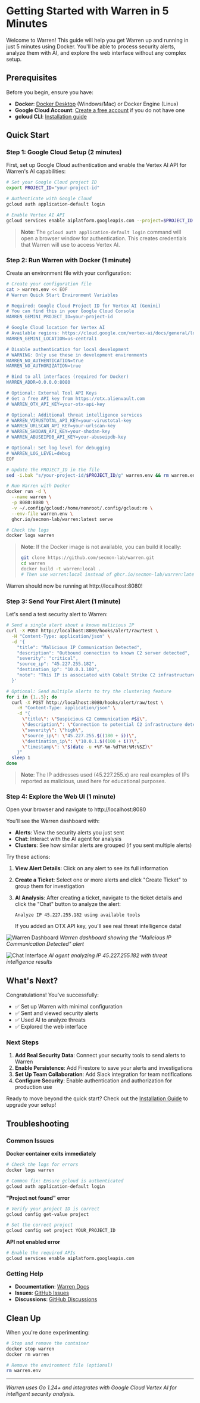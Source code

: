 # Getting Started with Warren in 5 Minutes

Welcome to Warren! This guide will help you get Warren up and running in just 5 minutes using Docker. You'll be able to process security alerts, analyze them with AI, and explore the web interface without any complex setup.

## Prerequisites

Before you begin, ensure you have:

- **Docker**: [Docker Desktop](https://www.docker.com/products/docker-desktop/) (Windows/Mac) or Docker Engine (Linux)
- **Google Cloud Account**: [Create a free account](https://cloud.google.com/free) if you do not have one
- **gcloud CLI**: [Installation guide](https://cloud.google.com/sdk/docs/install)

## Quick Start

### Step 1: Google Cloud Setup (2 minutes)

First, set up Google Cloud authentication and enable the Vertex AI API for Warren's AI capabilities:

```bash
# Set your Google Cloud project ID
export PROJECT_ID="your-project-id"

# Authenticate with Google Cloud
gcloud auth application-default login

# Enable Vertex AI API
gcloud services enable aiplatform.googleapis.com --project=$PROJECT_ID
```

> **Note**: The `gcloud auth application-default login` command will open a browser window for authentication. This creates credentials that Warren will use to access Vertex AI.

### Step 2: Run Warren with Docker (1 minute)

Create an environment file with your configuration:

```bash
# Create your configuration file
cat > warren.env << EOF
# Warren Quick Start Environment Variables

# Required: Google Cloud Project ID for Vertex AI (Gemini)
# You can find this in your Google Cloud Console
WARREN_GEMINI_PROJECT_ID=your-project-id

# Google Cloud location for Vertex AI
# Available regions: https://cloud.google.com/vertex-ai/docs/general/locations
WARREN_GEMINI_LOCATION=us-central1

# Disable authentication for local development
# WARNING: Only use these in development environments
WARREN_NO_AUTHENTICATION=true
WARREN_NO_AUTHORIZATION=true

# Bind to all interfaces (required for Docker)
WARREN_ADDR=0.0.0.0:8080

# Optional: External Tool API Keys
# Get a free API key from https://otx.alienvault.com
# WARREN_OTX_API_KEY=your-otx-api-key

# Optional: Additional threat intelligence services
# WARREN_VIRUSTOTAL_API_KEY=your-virustotal-key
# WARREN_URLSCAN_API_KEY=your-urlscan-key
# WARREN_SHODAN_API_KEY=your-shodan-key
# WARREN_ABUSEIPDB_API_KEY=your-abuseipdb-key

# Optional: Set log level for debugging
# WARREN_LOG_LEVEL=debug
EOF

# Update the PROJECT_ID in the file
sed -i.bak "s/your-project-id/$PROJECT_ID/g" warren.env && rm warren.env.bak

# Run Warren with Docker
docker run -d \
  --name warren \
  -p 8080:8080 \
  -v ~/.config/gcloud:/home/nonroot/.config/gcloud:ro \
  --env-file warren.env \
  ghcr.io/secmon-lab/warren:latest serve

# Check the logs
docker logs warren
```

> **Note**: If the Docker image is not available, you can build it locally:
> ```bash
> git clone https://github.com/secmon-lab/warren.git
> cd warren
> docker build -t warren:local .
> # Then use warren:local instead of ghcr.io/secmon-lab/warren:latest
> ```

Warren should now be running at http://localhost:8080!

### Step 3: Send Your First Alert (1 minute)

Let's send a test security alert to Warren:

```bash
# Send a single alert about a known malicious IP
curl -X POST http://localhost:8080/hooks/alert/raw/test \
  -H "Content-Type: application/json" \
  -d '{
    "title": "Malicious IP Communication Detected",
    "description": "Outbound connection to known C2 server detected",
    "severity": "critical",
    "source_ip": "45.227.255.182",
    "destination_ip": "10.0.1.100",
    "note": "This IP is associated with Cobalt Strike C2 infrastructure"
  }'

# Optional: Send multiple alerts to try the clustering feature
for i in {1..5}; do
  curl -X POST http://localhost:8080/hooks/alert/raw/test \
    -H "Content-Type: application/json" \
    -d "{
      \"title\": \"Suspicious C2 Communication #$i\",
      \"description\": \"Connection to potential C2 infrastructure detected\",
      \"severity\": \"high\",
      \"source_ip\": \"45.227.255.$((180 + i))\",
      \"destination_ip\": \"10.0.1.$((100 + i))\",
      \"timestamp\": \"$(date -u +%Y-%m-%dT%H:%M:%SZ)\"
    }"
  sleep 1
done
```

> **Note**: The IP addresses used (45.227.255.x) are real examples of IPs reported as malicious, used here for educational purposes.

### Step 4: Explore the Web UI (1 minute)

Open your browser and navigate to http://localhost:8080

You'll see the Warren dashboard with:
- **Alerts**: View the security alerts you just sent
- **Chat**: Interact with the AI agent for analysis
- **Clusters**: See how similar alerts are grouped (if you sent multiple alerts)

Try these actions:

1. **View Alert Details**: Click on any alert to see its full information

2. **Create a Ticket**: Select one or more alerts and click "Create Ticket" to group them for investigation

3. **AI Analysis**: After creating a ticket, navigate to the ticket details and click the "Chat" button to analyze the alert:
   ```
   Analyze IP 45.227.255.182 using available tools
   ```
   If you added an OTX API key, you'll see real threat intelligence data!

![Warren Dashboard](./images/dashboard.png)
*Warren dashboard showing the "Malicious IP Communication Detected" alert*

![Chat Interface](./images/chat.png)
*AI agent analyzing IP 45.227.255.182 with threat intelligence results*

## What's Next?

Congratulations! You've successfully:
- ✅ Set up Warren with minimal configuration
- ✅ Sent and viewed security alerts
- ✅ Used AI to analyze threats
- ✅ Explored the web interface

### Next Steps

1. **Add Real Security Data**: Connect your security tools to send alerts to Warren
2. **Enable Persistence**: Add Firestore to save your alerts and investigations
3. **Set Up Team Collaboration**: Add Slack integration for team notifications
4. **Configure Security**: Enable authentication and authorization for production use

Ready to move beyond the quick start? Check out the [Installation Guide](./installation.md) to upgrade your setup!

## Troubleshooting

### Common Issues

**Docker container exits immediately**
```bash
# Check the logs for errors
docker logs warren

# Common fix: Ensure gcloud is authenticated
gcloud auth application-default login
```

**"Project not found" error**
```bash
# Verify your project ID is correct
gcloud config get-value project

# Set the correct project
gcloud config set project YOUR_PROJECT_ID
```

**API not enabled error**
```bash
# Enable the required APIs
gcloud services enable aiplatform.googleapis.com
```

### Getting Help

- **Documentation**: [Warren Docs](https://github.com/secmon-lab/warren/tree/main/doc)
- **Issues**: [GitHub Issues](https://github.com/secmon-lab/warren/issues)
- **Discussions**: [GitHub Discussions](https://github.com/secmon-lab/warren/discussions)

## Clean Up

When you're done experimenting:

```bash
# Stop and remove the container
docker stop warren
docker rm warren

# Remove the environment file (optional)
rm warren.env
```

---

*Warren uses Go 1.24+ and integrates with Google Cloud Vertex AI for intelligent security analysis.*